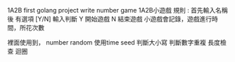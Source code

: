 1A2B
first golang project
write number game
1A2B小遊戲
規則 : 
首先輸入名稱後 
有選項 [Y/N] 輸入判斷 
Y 開始遊戲
N 結束遊戲
小遊戲會記錄，遊戲進行時間，所花次數

裡面使用到，
number random 使用time seed
判斷大小寫
判斷數字重複
長度檢查
迴圈
